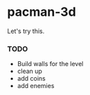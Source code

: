 # pacman-3d

Let's try this.

### TODO
- Build walls for the level
- clean up
- add coins
- add enemies